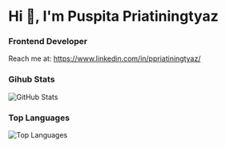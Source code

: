 <h1>Hi 👋, I'm Puspita Priatiningtyaz</h1>
<h3>Frontend Developer</h3>

Reach me at: https://www.linkedin.com/in/ppriatiningtyaz/


<!--
**ppriatiningtyaz/ppriatiningtyaz** is a ✨ _special_ ✨ repository because its `README.md` (this file) appears on your GitHub profile.

Here are some ideas to get you started:

- 🔭 I’m currently working on ...
- 🌱 I’m currently learning ...
- 👯 I’m looking to collaborate on ...
- 🤔 I’m looking for help with ...
- 💬 Ask me about ...
- 📫 How to reach me: ...
- 😄 Pronouns: ...
- ⚡ Fun fact: ...
-->

### Gihub Stats
<p><img src="https://github-readme-stats.vercel.app/api?username=ppriatiningtyaz&amp;show_icons=true&amp;count_private=true&amp;theme=cobalt" alt="GitHub Stats"></p>

### Top Languages
<p><img src="https://github-readme-stats.vercel.app/api/top-langs/?username=ppriatiningtyaz&amp;layout=compact" alt="Top Languages"></p>

